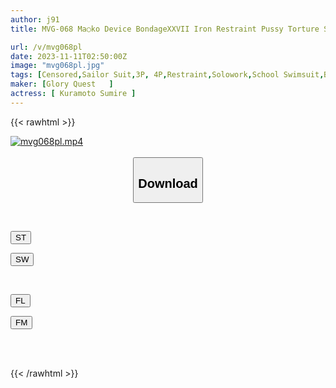 ```yaml
---
author: j91
title: MVG-068 Ma○ko Device BondageXXVII Iron Restraint Pussy Torture Sumire Kuramoto

url: /v/mvg068pl
date: 2023-11-11T02:50:00Z
image: "mvg068pl.jpg"
tags: [Censored,Sailor Suit,3P, 4P,Restraint,Solowork,School Swimsuit,Bloomers	 ]
maker: [Glory Quest   ]
actress: [ Kuramoto Sumire ]
---
```



{{< rawhtml >}}

<div class="video" data-videoid="xOR6Me9vGwFoMd">
    <a href="javascript:;">
        <img src="https://my.j91.asia/v/mvg068pl/mvg068pl.jpg" width="WIDTH" height="HEIGHT" alt="mvg068pl.mp4" loading="lazy">
    </a>
</div>

<script type="text/javascript" src="https://j91.asia/asset/on-demand-st.js"></script>

<br>
  <link rel="stylesheet" href="https://j91.asia/asset/bs5.css">
  
  <center>
  <button class="btn btn-primary" type="button" data-bs-toggle="collapse" data-bs-target=".multi-collapse" aria-expanded="false" aria-controls="multiCollapseExample1 multiCollapseExample2"><h2>Download</h2></button></center>
</p>
<div class="row">
  <div class="col">
    <div class="collapse multi-collapse" id="multiCollapseExample1">
      <div class="card card-body">
	      	      <br>
<div class="buttons">  
<p><a href="https://streamtape.to/v/xOR6Me9vGwFoMd" target="_blank"><button class="btn-hover color-3"><i class="fa fa-download"></i> ST</button></a></p>
<p><a href="https://sfastwish.com/y47o50typ5ed" target="_blank"><button class="btn-hover color-2"><i class="fa fa-download"></i> SW</button></a></p></div>
    </div>
  </div>
</div>
  <div class="col">
    <div class="collapse multi-collapse" id="multiCollapseExample2">
      <div class="card card-body">
	      <br>
<div class="buttons">
<p><a href="https://fviplions.com/f/79j9yxoyihk5" target="_blank"><button class="btn-hover color-9"><i class="fa fa-download"></i> FL</button></a></p>
<p><a href="https://filemoon.sx/d/w4mep9wbj07r" target="_blank"><button class="btn-hover color-8"><i class="fa fa-download"></i> FM</button></a></p></div>
<br><br>
      </div>
    </div>
  </div>
</div>

{{< /rawhtml >}}
